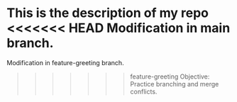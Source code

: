 This is the description of my repo
<<<<<<< HEAD
Modification in main branch.
=======
Modification in feature-greeting branch.
>>>>>>> feature-greeting
Objective: Practice branching and merge conflicts.
